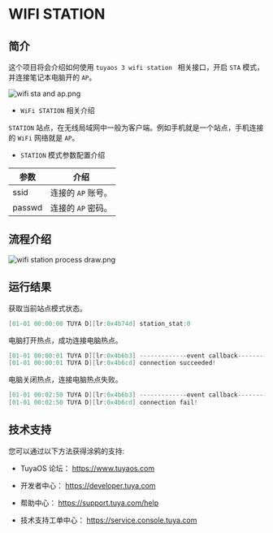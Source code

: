 

# WIFI STATION

##  简介

这个项目将会介绍如何使用 `tuyaos 3 wifi station ` 相关接口，开启 `STA` 模式，并连接笔记本电脑开的 `AP`。

![wifi sta and ap.png](https://airtake-public-data-1254153901.cos.ap-shanghai.myqcloud.com/content-platform/hestia/1655624853b5f412495be.png)


* `WiFi STATION` 相关介绍

`STATION` 站点，在无线局域网中一般为客户端。例如手机就是一个站点，手机连接的 `WiFi` 网络就是 `AP`。

* `STATION` 模式参数配置介绍
  
|参数|介绍|
|-|-|
|ssid|连接的 `AP` 账号。|
|passwd|连接的 `AP` 密码。|

## 流程介绍

![wifi station process draw.png](https://airtake-public-data-1254153901.cos.ap-shanghai.myqcloud.com/content-platform/hestia/16556268007be208b1d90.png)

## 运行结果
获取当前站点模式状态。
```c
[01-01 00:00:00 TUYA D][lr:0x4b74d] station_stat:0
```
电脑打开热点，成功连接电脑热点。
```c
[01-01 00:00:01 TUYA D][lr:0x4b6b3] -------------event callback-------------
[01-01 00:00:01 TUYA D][lr:0x4b6cd] connection succeeded!
```

电脑关闭热点，连接电脑热点失败。
```c
[01-01 00:02:50 TUYA D][lr:0x4b6b3] -------------event callback-------------
[01-01 00:02:50 TUYA D][lr:0x4b6cd] connection fail!
```

## 技术支持

您可以通过以下方法获得涂鸦的支持:

- TuyaOS 论坛： https://www.tuyaos.com

- 开发者中心： https://developer.tuya.com

- 帮助中心： https://support.tuya.com/help

- 技术支持工单中心： https://service.console.tuya.com
